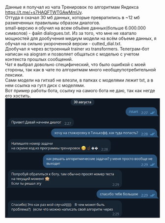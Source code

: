 Данные я получал из чата Тренировок по алгоритмам Яндекса https://t.me/+s7HAQFTWTGAwMmUy.  
Оттуда я скачал 30 мб данных, которые превратились в ~12 мб размеченных правильмы образом диалогов.  
small-версию я обучил на всем объёме данных(больше 6.000.000 символов) - файл dialogues.txt. Из за того, что мне не хватало мощностей для дообучения медиум модели на всём объеме данных, я обучал на сильно укороченной версии - cutted_dial.txt.  
Дообучал я через встроенный trainer из transformers. Телеграм-бот написан на aiogram и позволяет общаться с моделью с учетом контекста прошлых сообщений.  
Чат я выбрал довольно специфический, что было ошибкой с моей стороны, так как в чате по алгоритмам много необщеупотребительной лексики.  
Сами модели на гитхаб не влезли, в папках с моделями лежит txt, а в нем ссылка на гугл диск с моделями.  
Вот пример работы бота, ссылку на самого бота не даю, так как негде его хостить.  
![Image alt](https://github.com/s1kiri/nlpsiriustest/raw/main/пример.png)
